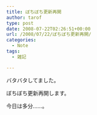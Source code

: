```yaml
---
title: ぼちぼち更新再開
author: tarof
type: post
date: 2008-07-22T02:26:51+00:00
url: /2008/07/22/ぼちぼち更新再開/
categories:
  - Note
tags:
  - 雑記

---
```

バタバタしてました。

ぼちぼち更新再開します。

今日は多分……。